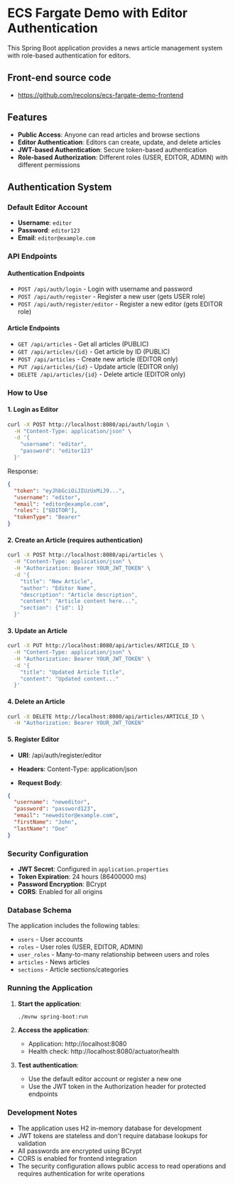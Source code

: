 # ECS Fargate Demo with Editor Authentication

This Spring Boot application provides a news article management system with role-based authentication for editors.

## Front-end source code

- https://github.com/recolons/ecs-fargate-demo-frontend

## Features

- **Public Access**: Anyone can read articles and browse sections
- **Editor Authentication**: Editors can create, update, and delete articles
- **JWT-based Authentication**: Secure token-based authentication
- **Role-based Authorization**: Different roles (USER, EDITOR, ADMIN) with different permissions

## Authentication System

### Default Editor Account
- **Username**: `editor`
- **Password**: `editor123`
- **Email**: `editor@example.com`

### API Endpoints

#### Authentication Endpoints
- `POST /api/auth/login` - Login with username and password
- `POST /api/auth/register` - Register a new user (gets USER role)
- `POST /api/auth/register/editor` - Register a new editor (gets EDITOR role)

#### Article Endpoints
- `GET /api/articles` - Get all articles (PUBLIC)
- `GET /api/articles/{id}` - Get article by ID (PUBLIC)
- `POST /api/articles` - Create new article (EDITOR only)
- `PUT /api/articles/{id}` - Update article (EDITOR only)
- `DELETE /api/articles/{id}` - Delete article (EDITOR only)

### How to Use

#### 1. Login as Editor
```bash
curl -X POST http://localhost:8080/api/auth/login \
  -H "Content-Type: application/json" \
  -d '{
    "username": "editor",
    "password": "editor123"
  }'
```

Response:
```json
{
  "token": "eyJhbGciOiJIUzUxMiJ9...",
  "username": "editor",
  "email": "editor@example.com",
  "roles": ["EDITOR"],
  "tokenType": "Bearer"
}
```

#### 2. Create an Article (requires authentication)
```bash
curl -X POST http://localhost:8080/api/articles \
  -H "Content-Type: application/json" \
  -H "Authorization: Bearer YOUR_JWT_TOKEN" \
  -d '{
    "title": "New Article",
    "author": "Editor Name",
    "description": "Article description",
    "content": "Article content here...",
    "section": {"id": 1}
  }'
```

#### 3. Update an Article
```bash
curl -X PUT http://localhost:8080/api/articles/ARTICLE_ID \
  -H "Content-Type: application/json" \
  -H "Authorization: Bearer YOUR_JWT_TOKEN" \
  -d '{
    "title": "Updated Article Title",
    "content": "Updated content..."
  }'
```

#### 4. Delete an Article
```bash
curl -X DELETE http://localhost:8080/api/articles/ARTICLE_ID \
  -H "Authorization: Bearer YOUR_JWT_TOKEN"
```

#### 5. Register Editor

- **URI**: /api/auth/register/editor
- **Headers**: Content-Type: application/json

- **Request Body**:
```json
{
  "username": "neweditor",
  "password": "password123",
  "email": "neweditor@example.com",
  "firstName": "John",
  "lastName": "Doe"
}
```

### Security Configuration

- **JWT Secret**: Configured in `application.properties`
- **Token Expiration**: 24 hours (86400000 ms)
- **Password Encryption**: BCrypt
- **CORS**: Enabled for all origins

### Database Schema

The application includes the following tables:
- `users` - User accounts
- `roles` - User roles (USER, EDITOR, ADMIN)
- `user_roles` - Many-to-many relationship between users and roles
- `articles` - News articles
- `sections` - Article sections/categories

### Running the Application

1. **Start the application**:
   ```bash
   ./mvnw spring-boot:run
   ```

2. **Access the application**:
   - Application: http://localhost:8080
   - Health check: http://localhost:8080/actuator/health

3. **Test authentication**:
   - Use the default editor account or register a new one
   - Use the JWT token in the Authorization header for protected endpoints

### Development Notes

- The application uses H2 in-memory database for development
- JWT tokens are stateless and don't require database lookups for validation
- All passwords are encrypted using BCrypt
- CORS is enabled for frontend integration
- The security configuration allows public access to read operations and requires authentication for write operations 